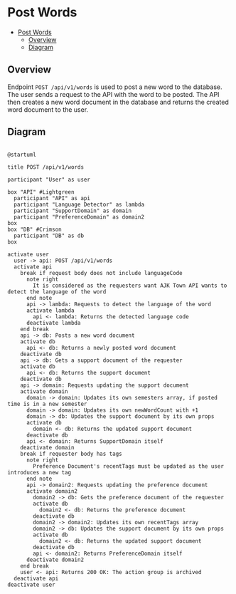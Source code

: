 # Post Words

<!-- TOC -->

- [Post Words](#post-words)
  - [Overview](#overview)
  - [Diagram](#diagram)

<!-- /TOC -->


## Overview
Endpoint `POST /api/v1/words` is used to post a new word to the database. The user sends a request to the API with the word to be posted. The API then creates a new word document in the database and returns the created word document to the user.

## Diagram

```plantuml

@startuml

title POST /api/v1/words

participant "User" as user

box "API" #Lightgreen
  participant "API" as api
  participant "Language Detector" as lambda
  participant "SupportDomain" as domain
  participant "PreferenceDomain" as domain2
box
box "DB" #Crimson
  participant "DB" as db
box

activate user
  user -> api: POST /api/v1/words
  activate api
    break if request body does not include languageCode
      note right
        It is considered as the requesters want AJK Town API wants to detect the language of the word
      end note
      api -> lambda: Requests to detect the language of the word
      activate lambda
        api <- lambda: Returns the detected language code
      deactivate lambda
    end break
    api -> db: Posts a new word document
    activate db
      api <- db: Returns a newly posted word document
    deactivate db
    api -> db: Gets a support document of the requester
    activate db
      api <- db: Returns the support document
    deactivate db
    api -> domain: Requests updating the support document
    activate domain
      domain -> domain: Updates its own semesters array, if posted time is in a new semester
      domain -> domain: Updates its own newWordCount with +1
      domain -> db: Updates the support document by its own props
      activate db
        domain <- db: Returns the updated support document
      deactivate db
      api <- domain: Returns SupportDomain itself
    deactivate domain
    break if requester body has tags
      note right
        Preference Document's recentTags must be updated as the user introduces a new tag
      end note
      api -> domain2: Requests updating the preference document
      activate domain2
        domain2 -> db: Gets the preference document of the requester
        activate db
          domain2 <- db: Returns the preference document
        deactivate db
        domain2 -> domain2: Updates its own recentTags array
        domain2 -> db: Updates the support document by its own props
        activate db
          domain2 <- db: Returns the updated support document
        deactivate db
        api <- domain2: Returns PreferenceDomain itself
      deactivate domain2
    end break
    user <- api: Returns 200 OK: The action group is archived
  deactivate api
deactivate user
```
